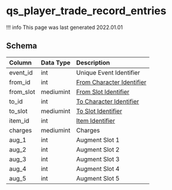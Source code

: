 # qs_player_trade_record_entries

!!! info
	This page was last generated 2022.01.01

## Schema

| Column | Data Type | Description |
| :--- | :--- | :--- |
| event_id | int | Unique Event Identifier |
| from_id | int | [From Character Identifier](../../schema/characters/character_data.md) |
| from_slot | mediumint | [From Slot Identifier](../../../../server/inventory/inventory-slots) |
| to_id | int | [To Character Identifier](../../schema/characters/character_data.md) |
| to_slot | mediumint | [To Slot Identifier](../../../../server/inventory/inventory-slots) |
| item_id | int | [Item Identifier](../../schema/items/items.md) |
| charges | mediumint | Charges |
| aug_1 | int | Augment Slot 1 |
| aug_2 | int | Augment Slot 2 |
| aug_3 | int | Augment Slot 3 |
| aug_4 | int | Augment Slot 4 |
| aug_5 | int | Augment Slot 5 |

